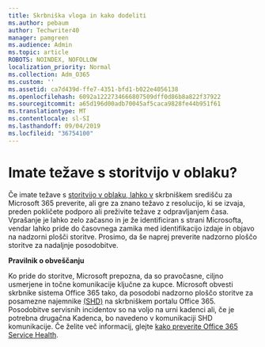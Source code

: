 ```yaml
---
title: Skrbniška vloga in kako dodeliti
ms.author: pebaum
author: Techwriter40
manager: pamgreen
ms.audience: Admin
ms.topic: article
ROBOTS: NOINDEX, NOFOLLOW
localization_priority: Normal
ms.collection: Adm_O365
ms.custom: ''
ms.assetid: ca7d439d-ffe7-4351-bfd1-b022e4056138
ms.openlocfilehash: 6092a1222734666807509dff0d86b8a822f37922
ms.sourcegitcommit: a65d196d00adb70045af5caca9828fe44b951f61
ms.translationtype: MT
ms.contentlocale: sl-SI
ms.lasthandoff: 09/04/2019
ms.locfileid: "36754100"
---
```

# <a name="experiencing-problems-with-a-cloud-service"></a>Imate težave s storitvijo v oblaku?

Če imate težave s [storitvijo v oblaku, lahko v](https://admin.microsoft.com/AdminPortal/Home#/servicehealth) skrbniškem središču za Microsoft 365 preverite, ali gre za znano težavo z resolucijo, ki se izvaja, preden pokličete podporo ali preživite težave z odpravljanjem časa. Vprašanje je lahko zelo začasno in je že identificiran s strani Microsofta, vendar lahko pride do časovnega zamika med identifikacijo izdaje in objavo na nadzorni plošči storitve. Prosimo, da še naprej preverite nadzorno ploščo storitve za nadaljnje posodobitve.

**Pravilnik o obveščanju**

Ko pride do storitve, Microsoft prepozna, da so pravočasne, ciljno usmerjene in točne komunikacije ključne za kupce. Microsoft obvesti skrbnike sistema Office 365 tako, da posodobi nadzorno ploščo storitve za posamezne najemnike [(SHD)](https://admin.microsoft.com/AdminPortal/Home#/servicehealth) na skrbniškem portalu Office 365. Posodobitve servisnih incidentov so na voljo na urni kadenci ali, če je potrebna drugačna Kadenca, bo navedeno v komunikaciji SHD komunikacije. Če želite več informacij, glejte [kako preverite Office 365 Service Health](https://docs.microsoft.com/office365/enterprise/view-service-health).

